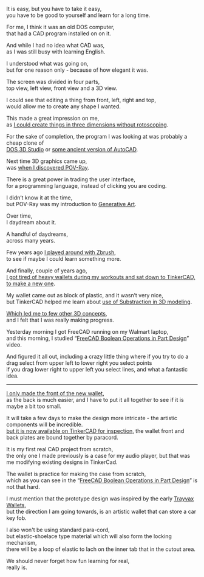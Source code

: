 It is easy, but you have to take it easy,\
you have to be good to yourself and learn for a long time.

For me, I think it was an old DOS computer,\
that had a CAD program installed on on it.

And while I had no idea what CAD was,\
as I was still busy with learning English.

I understood what was going on,\
but for one reason only - because of how elegant it was.

The screen was divided in four parts,\
top view, left view, front view and a 3D view.

I could see that editing a thing from front, left, right and top,\
would allow me to create any shape I wanted.

This made a great impression on me,\
as [I could create things in three dimensions without rotoscoping](https://www.youtube.com/watch?v=VhGtYfpmxyY).

For the sake of completion, the program I was looking at was probably a cheap clone of\
[DOS 3D Studio](https://www.youtube.com/watch?v=Sgq10etls5k) or [some ancient version of AutoCAD](https://www.youtube.com/watch?v=BCNs3bAE5Nw).

Next time 3D graphics came up,\
was [when I discovered POV-Ray](https://www.youtube.com/watch?v=ZJo_P9mHFd8).

There is a great power in trading the user interface,\
for a programming language, instead of clicking you are coding.

I didn’t know it at the time,\
but POV-Ray was my introduction to [Generative Art](https://www.youtube.com/watch?v=62SbexSgQIw\&list=PLPrhS0jDJbmxPXKj60YPRs04V_nqCPyZ4).

Over time,\
I daydream about it.

A handful of daydreams,\
across many years.

Few years ago [I played around with Zbrush](https://www.youtube.com/watch?v=KrUoQE8wf_A\&list=PLxSzI2u7zKsQVxA4dKbZcO-hIuiYVQ5kG),\
to see if maybe I could learn something more.

And finally, couple of years ago,\
[I got tired of heavy wallets during my workouts and sat down to TinkerCAD, to make a new one](https://www.youtube.com/results?search_query=tinkercad+tutorial).

My wallet came out as block of plastic, and it wasn’t very nice,\
but TinkerCAD helped me learn about [use of Substraction in 3D modeling](https://www.youtube.com/watch?v=HEMNv4mze3Q).

[Which led me to few other 3D concepts](https://www.youtube.com/watch?v=ouvf-4wciak),\
and I felt that I was really making progress.

Yesterday morning I got FreeCAD running on my Walmart laptop,\
and this morning, I studied “[FreeCAD Boolean Operations in Part Design](https://www.youtube.com/watch?v=Uz9W3-wAITI)” video.

And figured it all out, including a crazy little thing where if you try to do a drag select from upper left to lower right you select points\
if you drag lower right to upper left you select lines, and what a fantastic idea.

---

[I only made the front of the new wallet](https://www.tinkercad.com/things/kclrksGlDK0),\
as the back is much easier, and I have to put it all together to see if it is maybe a bit too small.

It will take a few days to make the design more intricate - the artistic components will be incredible.\
[but it is now available on TinkerCAD for inspection](https://www.tinkercad.com/things/kclrksGlDK0), the wallet front and back plates are bound together by paracord.

It is my first real CAD project from scratch,\
the only one I made previously is a case for my audio player, but that was me modifying existing designs in TinkerCad.

The wallet is practice for making the case from scratch,\
which as you can see in the “[FreeCAD Boolean Operations in Part Design](https://www.youtube.com/watch?v=Uz9W3-wAITI)” is not that hard.

I must mention that the prototype design was inspired by the early [Trayvax Wallets](https://www.trayvax.com/),\
but the direction I am going towards, is an artistic wallet that can store a car key fob.

I also won't be using standard para-cord,\
but elastic-shoelace type material which will also form the locking mechanism,\
there will be a loop of elastic to lach on the inner tab that in the cutout area.

We should never forget how fun learning for real,\
really is.
